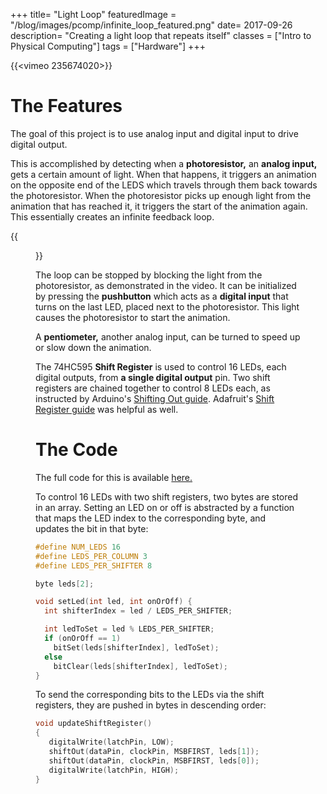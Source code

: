 +++
title= "Light Loop"
featuredImage = "/blog/images/pcomp/infinite_loop_featured.png"
date= 2017-09-26
description= "Creating a light loop that repeats itself"
classes = ["Intro to Physical Computing"]
tags = ["Hardware"]
+++

{{<vimeo 235674020>}}


# The Features

The goal of this project is to use analog input and digital input to drive digital output.  

This is accomplished by detecting when a **photoresistor,** an **analog input,** gets a certain amount of light.
When that happens, it triggers an animation on the opposite end of the LEDS which travels through them back towards the photoresistor.
When the photoresistor picks up enough light from the animation that has reached it, it triggers the start of the animation again.  This 
essentially creates an infinite feedback loop.  

{{<figure src="/blog/images/pcomp/infinite_loop.jpg" >}}

The loop can be stopped by blocking the light from the photoresistor, as demonstrated in the video.  It can be initialized by pressing the
**pushbutton** which acts as a **digital input** that turns on the last LED, placed next to the photoresistor.  This light causes the photoresistor to start the animation.

A **pentiometer,** another analog input, can be turned to speed up or slow down the animation.

The 74HC595 **Shift Register** is used to control 16 LEDs, each digital outputs, from **a single digital output** pin.  Two shift registers are chained together to control 8 LEDs each, as instructed
by Arduino's [Shifting Out guide](https://www.arduino.cc/en/Tutorial/ShiftOut).  Adafruit's [Shift Register guide](https://learn.adafruit.com/adafruit-arduino-lesson-4-eight-leds/overview) was helpful as well.

# The Code

The full code for this is available [here.](https://gist.github.com/oveddan/67edaa368d176e1d49bc5f350721a6dc)

To control 16 LEDs with two shift registers, two bytes are stored in an array.  Setting an LED on or off is abstracted by a function
that maps the LED index to the corresponding byte, and updates the bit in that byte:

```cpp
#define NUM_LEDS 16
#define LEDS_PER_COLUMN 3
#define LEDS_PER_SHIFTER 8

byte leds[2];

void setLed(int led, int onOrOff) {
  int shifterIndex = led / LEDS_PER_SHIFTER;

  int ledToSet = led % LEDS_PER_SHIFTER;
  if (onOrOff == 1)
    bitSet(leds[shifterIndex], ledToSet);
  else
    bitClear(leds[shifterIndex], ledToSet);
}

```

To send the corresponding bits to the LEDs via the shift registers, they are pushed in bytes in descending order:

```cpp
void updateShiftRegister()
{
   digitalWrite(latchPin, LOW);
   shiftOut(dataPin, clockPin, MSBFIRST, leds[1]);
   shiftOut(dataPin, clockPin, MSBFIRST, leds[0]);
   digitalWrite(latchPin, HIGH);
}
```
